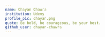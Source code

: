 ```yaml
---
name: Chayan Chawra
institution: Udemy
profile_pic: chayan.png
quote: Be bold, be courageous, be your best.
github_user: chayan-chawra
---
```

